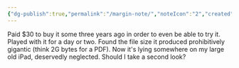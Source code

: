 ```yaml
---
{"dg-publish":true,"permalink":"/margin-note/","noteIcon":"2","created":"","updated":""}
---
```


Paid $30 to buy it some three years ago in order to even be able to try it. Played with it for a day or two. Found the file size it produced prohibitively gigantic (think 2G bytes for a PDF). Now it's lying somewhere on my large old iPad, deservedly neglected. Should I take a second look?